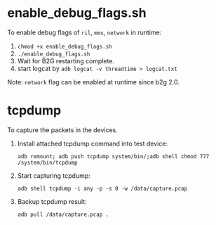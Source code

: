 # enable_debug_flags.sh

To enable debug flags of `ril`, `mms`, `network` in runtime:

1. `chmod +x enable_debug_flags.sh`
2. `./enable_debug_flags.sh`
3. Wait for B2G restarting complete.
4. start logcat by `adb logcat -v threadtime > logcat.txt`

Note: `network` flag can be enabled at runtime since b2g 2.0.

# tcpdump

To capture the packets in the devices.

1. Install attached tcpdump command into test device:

   `adb remount; adb push tcpdump system/bin/;adb shell chmod 777 /system/bin/tcpdump`
2. Start capturing tcpdump:

   `adb shell tcpdump -i any -p -s 0 -w /data/capture.pcap`
3. Backup tcpdump result:

   `adb pull /data/capture.pcap .`
